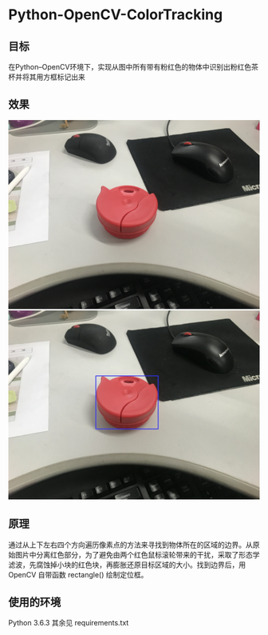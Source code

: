 # Python-OpenCV-ColorTracking
## 目标
在Python–OpenCV环境下，实现从图中所有带有粉红色的物体中识别出粉红色茶杯并将其用方框标记出来
## 效果
![origin](https://github.com/Oslomayor/Python-OpenCV-ColorTracking/blob/master/origin.jpg?raw=true "origin")
![result](https://github.com/Oslomayor/Python-OpenCV-ColorTracking/blob/master/result.jpg?raw=true "result")
## 原理
通过从上下左右四个方向遍历像素点的方法来寻找到物体所在的区域的边界。从原始图片中分离红色部分，为了避免由两个红色鼠标滚轮带来的干扰，采取了形态学滤波，先腐蚀掉小块的红色块，再膨胀还原目标区域的大小。找到边界后，用 OpenCV 自带函数 rectangle() 绘制定位框。
## 使用的环境
Python 3.6.3
其余见 requirements.txt
